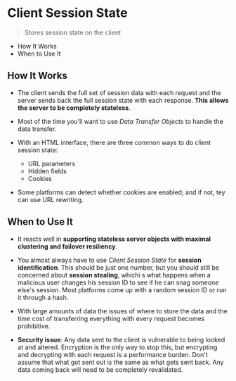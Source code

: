 # Client Session State

> Stores session state on the client

* How It Works
* When to Use It

## How It Works

* The client sends the full set of session data with each request and the server sends back the full session state with each response. **This allows the server to be completely stateless**.

* Most of the time you'll want to use *Data Transfer Objects* to handle the data transfer.

* With an HTML interface, there are three common ways to do client session state:
  * URL parameters
  * Hidden fields
  * Cookies

* Some platforms can detect whether cookies are enabled; and if not, tey can use URL rewriting.

## When to Use It

* It reacts well in **supporting stateless server objects with maximal clustering and failover resiliency**.

* You almost always have to use *Client Session State* for **session identification**. This should be just one number, but you should still be concerned about **session stealing**, whichi s what happens when a malicious user changes his session ID to see if he can snag someone else's session. Most platforms come up with a random session ID or run it through a hash.

* With large amounts of data the issues of where to store the data and the time cost of transferring everything with every request becomes prohibitive.

* **Security issue**: Any data sent to the client is vulnerable to being looked at and altered. Encryption is the only way to stop this, but encrypting and decrypting with each request is a performance burden. Don't assume that what got sent out is the same as what gets sent back. Any data coming back will need to be completely revalidated.
